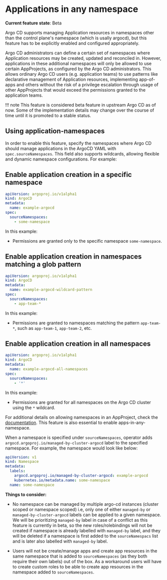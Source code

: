 # Applications in any namespace

**Current feature state**: Beta

Argo CD supports managing Application resources in namespaces other than the control plane's namespace (which is usally argocd), but this feature has to be explicitly enabled and configured appropriately.

Argo CD administrators can define a certain set of namespaces where Application resources may be created, updated and reconciled in. However, applications in these additional namespaces will only be allowed to use certain AppProjects, as configured by the Argo CD administrators. This allows ordinary Argo CD users (e.g. application teams) to use patterns like declarative management of Application resources, implementing app-of-apps and others without the risk of a privilege escalation through usage of other AppProjects that would exceed the permissions granted to the application teams.

!!! note
    This feature is considered beta feature in upstream Argo CD as of now. Some of the implementation details may change over the course of time until it is promoted to a stable status.

## Using application-namespaces

In order to enable this feature, specify the namespaces where Argo CD should manage applications in the ArgoCD YAML with `spec.sourceNamespaces`. This field also supports wildcards, allowing flexible and dynamic namespace configurations. For example:

## Enable application creation in a specific namespace
```yaml
apiVersion: argoproj.io/v1alpha1
kind: ArgoCD
metadata:
  name: example-argocd
spec:
  sourceNamespaces:
    - some-namespace
```
In this example:

- Permissions are granted only to the specific namespace `some-namespace`.

## Enable application creation in namespaces matching a glob pattern

```yaml
apiVersion: argoproj.io/v1alpha1
kind: ArgoCD
metadata:
  name: example-argocd-wildcard-pattern
spec:
  sourceNamespaces:
    - app-team-*
```
In this example:

- Permissions are granted to namespaces matching the pattern `app-team-*`, such as `app-team-1`, `app-team-2`, etc.

## Enable application creation in all namespaces

```yaml
apiVersion: argoproj.io/v1alpha1
kind: ArgoCD
metadata:
  name: example-argocd-all-namespaces
spec:
  sourceNamespaces:
    - '*'
```
In this example:

- Permissions are granted for all namespaces on the Argo CD cluster using the `*` wildcard.

For additional details on allowing namespaces in an AppProject, check the [documentation](https://argo-cd.readthedocs.io/en/stable/operator-manual/app-any-namespace/#allowing-additional-namespaces-in-an-appproject). This feature is also essential to enable apps-in-any-namespace.

When a namespace is specified under `sourceNamespaces`, operator adds `argocd.argoproj.io/managed-by-cluster-argocd` label to the specified namespace. For example, the namespace would look like below:

```yaml
apiVersion: v1
kind: Namespace
metadata:
  labels:
    argocd.argoproj.io/managed-by-cluster-argocd: example-argocd
    kubernetes.io/metadata.name: some-namespace
  name: some-namespace
```

**Things to consider:**

* No namespace can be managed by multiple argo-cd instances (cluster scoped or namespace scoped) i.e, only one of either `managed-by` or `managed-by-cluster-argocd` labels can be applied to a given namespace. We will be prioritizing `managed-by` label in case of a conflict as this feature is currently in beta, so the new roles/rolebindings will not be created if namespace is already labelled with `managed-by` label, and they will be deleted if a namespace is first added to the `sourceNamespacs` list and is later also labelled with `managed-by` label.

* Users will not be create/manage apps and create app resources in the same namespace that is added to `sourceNamespaces` (as they both require their own labels) out of the box. As a workaround users will have to create custom roles to be able to create app resources in the namespace added to `sourceNamespaces`.



